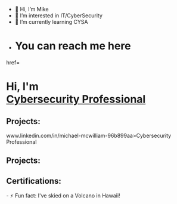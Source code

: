 - 👋 Hi, I’m Mike
- 👀 I’m interested in IT/CyberSecurity
- 🌱 I’m currently learning CYSA
- <h1>You can reach me here <br/> <a 
href=<h1>Hi, I'm    <br/> <a 
href="https://www.linkedin.com/in/
addyourname">Cybersecurity Professional</a></h1>
<h2> Projects:</h2> www.linkedin.com/in/michael-mcwilliam-96b899aa>Cybersecurity Professional</a></h1>
<h2> Projects:</h2>
<h2> Certifications: </h2>
- ⚡ Fun fact: I've skied on a Volcano in Hawaii!

<!---
McDub2024/McDub2024 is a ✨ special ✨ repository because its `README.md` (this file) appears on your GitHub profile.
You can click the Preview link to take a look at your changes.
--->
